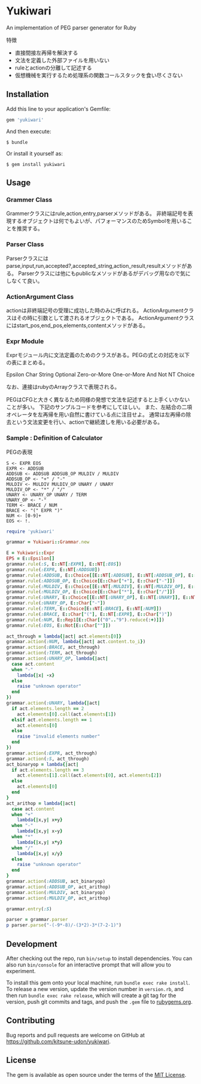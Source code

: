 # Yukiwari

An implementation of PEG parser generator for Ruby

特徴
- 直接間接左再帰を解決する
- 文法を定義した外部ファイルを用いない
- ruleとactionの分離して記述する
- 仮想機械を実行するため処理系の関数コールスタックを食い尽くさない

## Installation

Add this line to your application's Gemfile:

```ruby
gem 'yukiwari'
```

And then execute:

    $ bundle

Or install it yourself as:

    $ gem install yukiwari

## Usage

### Grammer Class
Grammerクラスにはrule,action,entry,parserメソッドがある。
非終端記号を表現するオブジェクトは何でもよいが、パフォーマンスのためSymbolを用いることを推奨する。

### Parser Class
Parserクラスにはparse,input,run,accepted?,accepted_string,action_result,resultメソッドがある。
Parserクラスには他にもpublicなメソッドがあるがデバッグ用なので気にしなくて良い。

### ActionArgument Class
actionは非終端記号の受理に成功した時のみに呼ばれる。
ActionArgumentクラスはその時に引数として渡されるオブジェクトである。
ActionArgumentクラスにはstart_pos,end_pos,elements,contentメソッドがある。

### Expr Module
Exprモジュール内に文法定義のためのクラスがある。PEGの式との対応を以下の表にまとめる。

Epsilon
Char
String
Optional
Zero-or-More
One-or-More
And
Not
NT
Choice

なお、連接はrubyのArrayクラスで表現される。

PEGはCFGと大きく異なるため同様の発想で文法を記述すると上手くいかないことが多い。
下記のサンプルコードを参考にしてほしい。
また、左結合の二項オペレータを左再帰を用い自然に書けている点に注目せよ。
通常は左再帰の除去という文法変更を行い、actionで継続渡しを用いる必要がある。

### Sample : Definition of Calculator
PEGの表現
```
S <- EXPR EOS
EXPR <- ADDSUB
ADDSUB <- ADDSUB ADDSUB_OP MULDIV / MULDIV
ADDSUB_OP <- "+" / "-"
MULDIV <- MULDIV MULDIV_OP UNARY / UNARY
MULDIV_OP <- "*" / "/"
UNARY <- UNARY_OP UNARY / TERM
UNARY_OP <- "-"
TERM <- BRACE / NUM
BRACE <- "(" EXPR ")"
NUM <- [0-9]+
EOS <- !.
```

```ruby
require 'yukiwari'

grammar = Yukiwari::Grammar.new

E = Yukiwari::Expr
EPS = E::Epsilon[]
grammar.rule(:S, E::NT[:EXPR], E::NT[:EOS])
grammar.rule(:EXPR, E::NT[:ADDSUB])
grammar.rule(:ADDSUB, E::Choice[[E::NT[:ADDSUB], E::NT[:ADDSUB_OP], E::NT[:MULDIV]], E::NT[:MULDIV]])
grammar.rule(:ADDSUB_OP, E::Choice[E::Char["+"], E::Char["-"]])
grammar.rule(:MULDIV, E::Choice[[E::NT[:MULDIV], E::NT[:MULDIV_OP], E::NT[:UNARY]], E::NT[:UNARY]])
grammar.rule(:MULDIV_OP, E::Choice[E::Char["*"], E::Char["/"]])
grammar.rule(:UNARY, E::Choice[[E::NT[:UNARY_OP], E::NT[:UNARY]], E::NT[:TERM]])
grammar.rule(:UNARY_OP, E::Char["-"])
grammar.rule(:TERM, E::Choice[E::NT[:BRACE], E::NT[:NUM]])
grammar.rule(:BRACE, E::Char["("], E::NT[:EXPR], E::Char[")"])
grammar.rule(:NUM, E::Rep1[E::Char[("0".."9").reduce(:+)]])
grammar.rule(:EOS, E::Not[E::Char[""]])

act_through = lambda{|act| act.elements[0]}
grammar.action(:NUM, lambda{|act| act.content.to_i})
grammar.action(:BRACE, act_through)
grammar.action(:TERM, act_through)
grammar.action(:UNARY_OP, lambda{|act|
  case act.content
  when "-"
    lambda{|x| -x}
  else
    raise "unknown operator"
  end
})
grammar.action(:UNARY, lambda{|act|
  if act.elements.length == 2
    act.elements[0].call(act.elements[1])
  elsif act.elements.length == 1
    act.elements[0]
  else
    raise "invalid elements number"
  end
})
grammar.action(:EXPR, act_through)
grammar.action(:S, act_through)
act_binaryop = lambda{|act|
  if act.elements.length == 3
    act.elements[1].call(act.elements[0], act.elements[2])
  else
    act.elements[0]
  end
}
act_arithop = lambda{|act|
  case act.content
  when "+"
    lambda{|x,y| x+y}
  when "-"
    lambda{|x,y| x-y}
  when "*"
    lambda{|x,y| x*y}
  when "/"
    lambda{|x,y| x/y}
  else
    raise "unknown operator"
  end
}
grammar.action(:ADDSUB, act_binaryop)
grammar.action(:ADDSUB_OP, act_arithop)
grammar.action(:MULDIV, act_binaryop)
grammar.action(:MULDIV_OP, act_arithop)

grammar.entry(:S)

parser = grammar.parser
p parser.parse("-(-9*-8)/-(3*2)-3*(7-2-1)")
```

## Development

After checking out the repo, run `bin/setup` to install dependencies. You can also run `bin/console` for an interactive prompt that will allow you to experiment.

To install this gem onto your local machine, run `bundle exec rake install`. To release a new version, update the version number in `version.rb`, and then run `bundle exec rake release`, which will create a git tag for the version, push git commits and tags, and push the `.gem` file to [rubygems.org](https://rubygems.org).

## Contributing

Bug reports and pull requests are welcome on GitHub at https://github.com/kitsune-udon/yukiwari.


## License

The gem is available as open source under the terms of the [MIT License](http://opensource.org/licenses/MIT).

